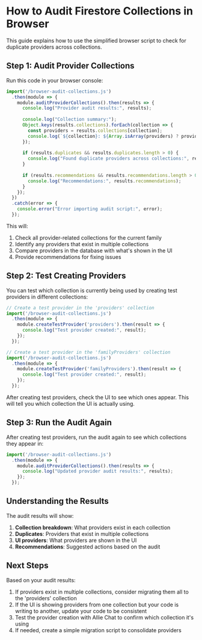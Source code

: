 # How to Audit Firestore Collections in Browser

This guide explains how to use the simplified browser script to check for duplicate providers across collections.

## Step 1: Audit Provider Collections

Run this code in your browser console:

```javascript
import('/browser-audit-collections.js')
  .then(module => {
    module.auditProviderCollections().then(results => {
      console.log("Provider audit results:", results);
      
      console.log("Collection summary:");
      Object.keys(results.collections).forEach(collection => {
        const providers = results.collections[collection];
        console.log(`${collection}: ${Array.isArray(providers) ? providers.length : 'Error'} providers`);
      });
      
      if (results.duplicates && results.duplicates.length > 0) {
        console.log("Found duplicate providers across collections:", results.duplicates);
      }
      
      if (results.recommendations && results.recommendations.length > 0) {
        console.log("Recommendations:", results.recommendations);
      }
    });
  })
  .catch(error => {
    console.error("Error importing audit script:", error);
  });
```

This will:
1. Check all provider-related collections for the current family
2. Identify any providers that exist in multiple collections
3. Compare providers in the database with what's shown in the UI
4. Provide recommendations for fixing issues

## Step 2: Test Creating Providers

You can test which collection is currently being used by creating test providers in different collections:

```javascript
// Create a test provider in the 'providers' collection
import('/browser-audit-collections.js')
  .then(module => {
    module.createTestProvider('providers').then(result => {
      console.log("Test provider created:", result);
    });
  });

// Create a test provider in the 'familyProviders' collection
import('/browser-audit-collections.js')
  .then(module => {
    module.createTestProvider('familyProviders').then(result => {
      console.log("Test provider created:", result);
    });
  });
```

After creating test providers, check the UI to see which ones appear. This will tell you which collection the UI is actually using.

## Step 3: Run the Audit Again

After creating test providers, run the audit again to see which collections they appear in:

```javascript
import('/browser-audit-collections.js')
  .then(module => {
    module.auditProviderCollections().then(results => {
      console.log("Updated provider audit results:", results);
    });
  });
```

## Understanding the Results

The audit results will show:

1. **Collection breakdown**: What providers exist in each collection
2. **Duplicates**: Providers that exist in multiple collections
3. **UI providers**: What providers are shown in the UI
4. **Recommendations**: Suggested actions based on the audit

## Next Steps

Based on your audit results:

1. If providers exist in multiple collections, consider migrating them all to the 'providers' collection
2. If the UI is showing providers from one collection but your code is writing to another, update your code to be consistent
3. Test the provider creation with Allie Chat to confirm which collection it's using
4. If needed, create a simple migration script to consolidate providers